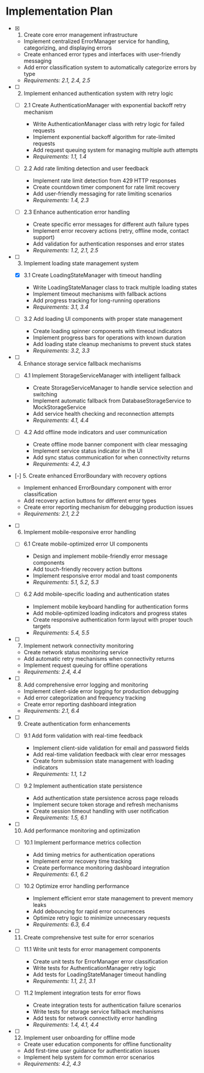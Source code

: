 # Implementation Plan

- [x] 1. Create core error management infrastructure

  - Implement centralized ErrorManager service for handling, categorizing, and displaying errors
  - Create enhanced error types and interfaces with user-friendly messaging
  - Add error classification system to automatically categorize errors by type
  - _Requirements: 2.1, 2.4, 2.5_

- [ ] 2. Implement enhanced authentication system with retry logic

  - [ ] 2.1 Create AuthenticationManager with exponential backoff retry mechanism

    - Write AuthenticationManager class with retry logic for failed requests
    - Implement exponential backoff algorithm for rate-limited requests
    - Add request queuing system for managing multiple auth attempts
    - _Requirements: 1.1, 1.4_

  - [ ] 2.2 Add rate limiting detection and user feedback

    - Implement rate limit detection from 429 HTTP responses
    - Create countdown timer component for rate limit recovery
    - Add user-friendly messaging for rate limiting scenarios
    - _Requirements: 1.4, 2.3_

  - [ ] 2.3 Enhance authentication error handling
    - Create specific error messages for different auth failure types
    - Implement error recovery actions (retry, offline mode, contact support)
    - Add validation for authentication responses and error states
    - _Requirements: 1.2, 2.1, 2.5_

- [ ] 3. Implement loading state management system

  - [x] 3.1 Create LoadingStateManager with timeout handling

    - Write LoadingStateManager class to track multiple loading states
    - Implement timeout mechanisms with fallback actions
    - Add progress tracking for long-running operations
    - _Requirements: 3.1, 3.4_

  - [ ] 3.2 Add loading UI components with proper state management
    - Create loading spinner components with timeout indicators
    - Implement progress bars for operations with known duration
    - Add loading state cleanup mechanisms to prevent stuck states
    - _Requirements: 3.2, 3.3_

- [ ] 4. Enhance storage service fallback mechanisms

  - [ ] 4.1 Implement StorageServiceManager with intelligent fallback

    - Create StorageServiceManager to handle service selection and switching
    - Implement automatic fallback from DatabaseStorageService to MockStorageService
    - Add service health checking and reconnection attempts
    - _Requirements: 4.1, 4.4_

  - [ ] 4.2 Add offline mode indicators and user communication
    - Create offline mode banner component with clear messaging
    - Implement service status indicator in the UI
    - Add sync status communication for when connectivity returns
    - _Requirements: 4.2, 4.3_

- [-] 5. Create enhanced ErrorBoundary with recovery options

  - Implement enhanced ErrorBoundary component with error classification
  - Add recovery action buttons for different error types
  - Create error reporting mechanism for debugging production issues
  - _Requirements: 2.1, 2.2_

- [ ] 6. Implement mobile-responsive error handling

  - [ ] 6.1 Create mobile-optimized error UI components

    - Design and implement mobile-friendly error message components
    - Add touch-friendly recovery action buttons
    - Implement responsive error modal and toast components
    - _Requirements: 5.1, 5.2, 5.3_

  - [ ] 6.2 Add mobile-specific loading and authentication states
    - Implement mobile keyboard handling for authentication forms
    - Add mobile-optimized loading indicators and progress states
    - Create responsive authentication form layout with proper touch targets
    - _Requirements: 5.4, 5.5_

- [ ] 7. Implement network connectivity monitoring

  - Create network status monitoring service
  - Add automatic retry mechanisms when connectivity returns
  - Implement request queuing for offline operations
  - _Requirements: 2.4, 4.4_

- [ ] 8. Add comprehensive error logging and monitoring

  - Implement client-side error logging for production debugging
  - Add error categorization and frequency tracking
  - Create error reporting dashboard integration
  - _Requirements: 2.1, 6.4_

- [ ] 9. Create authentication form enhancements

  - [ ] 9.1 Add form validation with real-time feedback

    - Implement client-side validation for email and password fields
    - Add real-time validation feedback with clear error messages
    - Create form submission state management with loading indicators
    - _Requirements: 1.1, 1.2_

  - [ ] 9.2 Implement authentication state persistence
    - Add authentication state persistence across page reloads
    - Implement secure token storage and refresh mechanisms
    - Create session timeout handling with user notification
    - _Requirements: 1.5, 6.1_

- [ ] 10. Add performance monitoring and optimization

  - [ ] 10.1 Implement performance metrics collection

    - Add timing metrics for authentication operations
    - Implement error recovery time tracking
    - Create performance monitoring dashboard integration
    - _Requirements: 6.1, 6.2_

  - [ ] 10.2 Optimize error handling performance
    - Implement efficient error state management to prevent memory leaks
    - Add debouncing for rapid error occurrences
    - Optimize retry logic to minimize unnecessary requests
    - _Requirements: 6.3, 6.4_

- [ ] 11. Create comprehensive test suite for error scenarios

  - [ ] 11.1 Write unit tests for error management components

    - Create unit tests for ErrorManager error classification
    - Write tests for AuthenticationManager retry logic
    - Add tests for LoadingStateManager timeout handling
    - _Requirements: 1.1, 2.1, 3.1_

  - [ ] 11.2 Implement integration tests for error flows
    - Create integration tests for authentication failure scenarios
    - Write tests for storage service fallback mechanisms
    - Add tests for network connectivity error handling
    - _Requirements: 1.4, 4.1, 4.4_

- [ ] 12. Implement user onboarding for offline mode
  - Create user education components for offline functionality
  - Add first-time user guidance for authentication issues
  - Implement help system for common error scenarios
  - _Requirements: 4.2, 4.3_
